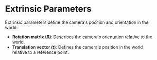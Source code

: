# Extrinsic Parameters

Extrinsic parameters define the camera's position and orientation in the world:

- **Rotation matrix (R)**: Describes the camera's orientation relative to the world.
- **Translation vector (t)**: Defines the camera's position in the world relative to a reference point.
